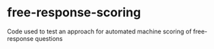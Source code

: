 # free-response-scoring
Code used to test an approach for automated machine scoring of free-response questions 
